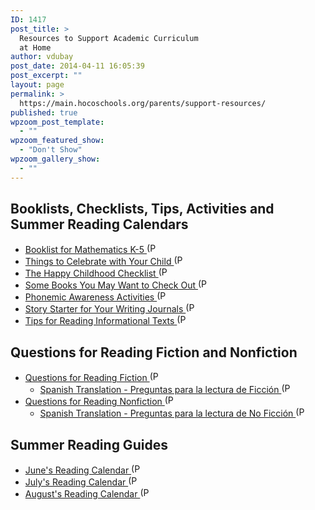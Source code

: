 ```yaml
---
ID: 1417
post_title: >
  Resources to Support Academic Curriculum
  at Home
author: vdubay
post_date: 2014-04-11 16:05:39
post_excerpt: ""
layout: page
permalink: >
  https://main.hocoschools.org/parents/support-resources/
published: true
wpzoom_post_template:
  - ""
wpzoom_featured_show:
  - "Don't Show"
wpzoom_gallery_show:
  - ""
---
```

<h2>Booklists, Checklists, Tips, Activities and Summer Reading Calendars</h2>
<ul>
  <li><a href="/f/parents/tips_booklistk5.pdf">Booklist for Mathematics K-5 <img src="/f/images/bullet-pdf.gif" border="0" align="bottom" width="16" height="16" alt="(PDF)" /></a></li>
  <li><a href="/f/parents/tips_celebrate.pdf">Things to Celebrate with Your Child <img src="/f/images/bullet-pdf.gif" border="0" align="bottom" width="16" height="16" alt="(PDF)" /></a></li>
  <li><a href="/f/parents/tips_happychecklist.pdf">The Happy Childhood Checklist <img src="/f/images/bullet-pdf.gif" border="0" align="bottom" width="16" height="16" alt="(PDF)" /></a></li>
  <li><a href="/f/parents/tips_bookscheckout.pdf">Some Books You May Want to Check Out <img src="/f/images/bullet-pdf.gif" border="0" align="bottom" width="16" height="16" alt="(PDF)" /></a></li>
  <li><a href="/f/parents/tips_phonemic.pdf">Phonemic Awareness Activities <img src="/f/images/bullet-pdf.gif" border="0" align="bottom" width="16" height="16" alt="(PDF)" /></a></li>
  <li><a href="/f/parents/tips_storystarter.pdf">Story Starter for Your Writing Journals <img src="/f/images/bullet-pdf.gif" border="0" align="bottom" width="16" height="16" alt="(PDF)" /></a></li>
  <li><a name="summer"></a><a href="/f/parents/tips_readingtext.pdf">Tips for Reading Informational Texts <img src="/f/images/bullet-pdf.gif" border="0" align="bottom" width="16" height="16" alt="(PDF)" /></a></li>
</ul>

<h2>Questions for Reading Fiction and Nonfiction</h2>
<ul>
  <li><a href="/f/parents/tips_readingfiction.pdf">Questions for Reading Fiction <img src="/f/images/bullet-pdf.gif" border="0" align="bottom" width="16" height="16" alt="(PDF)" /></a>
   <ul>
    <li><a href="/f/parents/spa_tips_readingfiction.pdf">Spanish Translation - Preguntas para la lectura de Ficci&#243;n <img src="/f/images/bullet-pdf.gif" border="0" align="bottom" width="16" height="16" alt="(PDF)" /></a></li>
   </ul>
  </li>
  <li><a href="/f/parents/tips_readingnonfiction.pdf"> Questions for Reading Nonfiction <img src="/f/images/bullet-pdf.gif" border="0" align="bottom" width="16" height="16" alt="(PDF)" /></a>
   <ul>
    <li><a href="/f/parents/spa_tips_readingnonfiction.pdf">Spanish Translation - Preguntas para la lectura de No Ficci&#243;n <img src="/f/images/bullet-pdf.gif" border="0" align="bottom" width="16" height="16" alt="(PDF)" /></a></li>
   </ul>
  </li>
</ul>

<h2>Summer Reading Guides</h2>
<ul>
  <li><a href="/f/parents/tips_cal_june.pdf">June's Reading Calendar <img src="/f/images/bullet-pdf.gif" border="0" align="bottom" width="16" height="16" alt="(PDF)" /></a></li>
  <li><a href="/f/parents/tips_cal_july.pdf">                            July's Reading Calendar <img src="/f/images/bullet-pdf.gif" border="0" align="bottom" width="16" height="16" alt="(PDF)" /></a></li>
  <li><a href="/f/parents/tips_cal_august.pdf">August's Reading Calendar <img src="/f/images/bullet-pdf.gif" border="0" align="bottom" width="16" height="16" alt="(PDF)" /></a></li>
</ul>